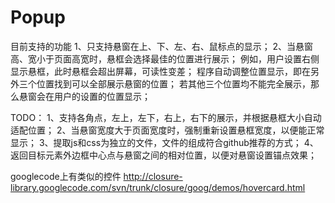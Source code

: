 Popup
=====
目前支持的功能
1、只支持悬窗在上、下、左、右、鼠标点的显示；
2、当悬窗高、宽小于页面高宽时，悬框会选择最佳的位置进行展示；
      例如，用户设置右侧显示悬框，此时悬框会超出屏幕，可读性变差；
      程序自动调整位置显示，即在另外三个位置找到可以全部展示悬窗的位置；
      若其他三个位置均不能完全展示，那么悬窗会在用户的设置的位置显示；

TODO：
1、支持各角点，左上，左下，右上，右下的展示，并根据悬框大小自动适配位置；
2、当悬窗宽度大于页面宽度时，强制重新设置悬框宽度，以便能正常显示；
3、提取js和css为独立的文件，文件的组成符合github推荐的方式；
4、返回目标元素外边框中心点与悬窗之间的相对位置，以便对悬窗设置锚点效果；

googlecode上有类似的控件
http://closure-library.googlecode.com/svn/trunk/closure/goog/demos/hovercard.html